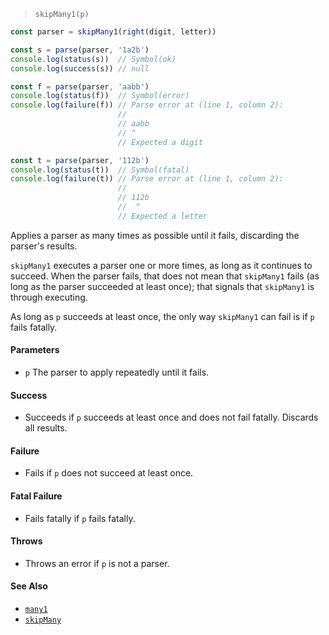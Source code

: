 <!--
 Copyright (c) 2020 Thomas J. Otterson
 
 This software is released under the MIT License.
 https://opensource.org/licenses/MIT
-->

> `skipMany1(p)`

```javascript
const parser = skipMany1(right(digit, letter))

const s = parse(parser, '1a2b')
console.log(status(s))  // Symbol(ok)
console.log(success(s)) // null

const f = parse(parser, 'aabb')
console.log(status(f))  // Symbol(error)
console.log(failure(f)) // Parse error at (line 1, column 2):
                        //
                        // aabb
                        // ^
                        // Expected a digit

const t = parse(parser, '112b')
console.log(status(t))  // Symbol(fatal)
console.log(failure(t)) // Parse error at (line 1, column 2):
                        //
                        // 112b
                        //  ^
                        // Expected a letter
```

Applies a parser as many times as possible until it fails, discarding the parser's results.

`skipMany1` executes a parser one or more times, as long as it continues to succeed. When the parser fails, that does not mean that `skipMany1` fails (as long as the parser succeeded at least once); that signals that `skipMany1` is through executing.

As long as `p` succeeds at least once, the only way `skipMany1` can fail is if `p` fails fatally.

#### Parameters

* `p` The parser to apply repeatedly until it fails.

#### Success

* Succeeds if `p` succeeds at least once and does not fail fatally. Discards all results.

#### Failure

* Fails if `p` does not succeed at least once.

#### Fatal Failure

* Fails fatally if `p` fails fatally.

#### Throws

* Throws an error if `p` is not a parser.

#### See Also

* [`many1`](many1.md)
* [`skipMany`](skipmany.md)